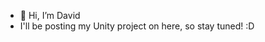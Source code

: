 - 👋 Hi, I’m David
- I'll be posting my Unity project on here, so stay tuned! :D

<!---
DregoonXD/DregoonXD is a ✨ special ✨ repository because its `README.md` (this file) appears on your GitHub profile.
You can click the Preview link to take a look at your changes.
--->
